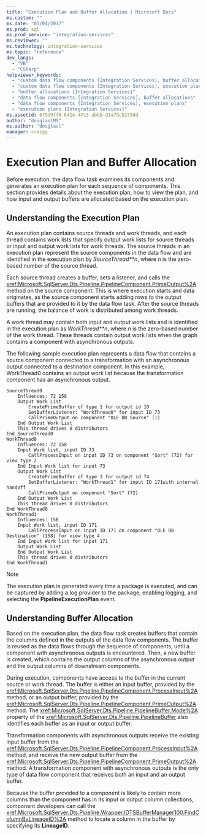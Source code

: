 ```yaml
---
title: "Execution Plan and Buffer Allocation | Microsoft Docs"
ms.custom: ""
ms.date: "03/04/2017"
ms.prod: sql
ms.prod_service: "integration-services"
ms.reviewer: ""
ms.technology: integration-services
ms.topic: "reference"
dev_langs: 
  - "VB"
  - "CSharp"
helpviewer_keywords: 
  - "custom data flow components [Integration Services], buffer allocations"
  - "custom data flow components [Integration Services], execution plans"
  - "buffer allocations [Integration Services]"
  - "data flow components [Integration Services], buffer allocations"
  - "data flow components [Integration Services], execution plans"
  - "execution plans [Integration Services]"
ms.assetid: 679d9ff0-641e-47c3-abb8-d1a7dcb279dd
author: "douglaslMS"
ms.author: "douglasl"
manager: craigg
---
```

# Execution Plan and Buffer Allocation
  Before execution, the data flow task examines its components and generates an execution plan for each sequence of components. This section provides details about the execution plan, how to view the plan, and how input and output buffers are allocated based on the execution plan.  
  
## Understanding the Execution Plan  
 An execution plan contains source threads and work threads, and each thread contains work lists that specify output work lists for source threads or input and output work lists for work threads. The source threads in an execution plan represent the source components in the data flow and are identified in the execution plan by *SourceThread**n*, where *n* is the zero-based number of the source thread.  
  
 Each source thread creates a buffer, sets a listener, and calls the <xref:Microsoft.SqlServer.Dts.Pipeline.PipelineComponent.PrimeOutput%2A> method on the source component. This is where execution starts and data originates, as the source component starts adding rows to the output buffers that are provided to it by the data flow task. After the source threads are running, the balance of work is distributed among work threads.  
  
 A work thread may contain both input and output work lists and is identified in the execution plan as *WorkThread**n*, where *n* is the zero-based number of the work thread. These threads contain output work lists when the graph contains a component with asynchronous outputs.  
  
 The following sample execution plan represents a data flow that contains a source component connected to a transformation with an asynchronous output connected to a destination component. In this example, WorkThread0 contains an output work list because the transformation component has an asynchronous output.  
  
```  
SourceThread0   
    Influences: 72 158   
    Output Work List   
        CreatePrimeBuffer of type 1 for output id 10   
        SetBufferListener: "WorkThread0" for input ID 73   
        CallPrimeOutput on component "OLE DB Source" (1)   
    End Output Work List   
    This thread drives 0 distributors   
End SourceThread0   
WorkThread0   
    Influences: 72 158   
    Input Work list, input ID 73   
        CallProcessInput on input ID 73 on component "Sort" (72) for view type 2   
    End Input Work list for input 73   
    Output Work List   
        CreatePrimeBuffer of type 3 for output id 74   
        SetBufferListener: "WorkThread1" for input ID 171with internal handoff   
        CallPrimeOutput on component "Sort" (72)   
    End Output Work List   
    This thread drives 0 distributors   
End WorkThread0   
WorkThread1   
    Influences: 158   
    Input Work list, input ID 171  
        CallProcessInput on input ID 171 on component "OLE DB Destination" (158) for view type 4  
    End Input Work list for input 171   
    Output Work List   
    End Output Work List   
    This thread drives 0 distributors   
End WorkThread1  
```  
  
> [!NOTE]  
>  The execution plan is generated every time a package is executed, and can be captured by adding a log provider to the package, enabling logging, and selecting the **PipelineExecutionPlan** event.  
  
## Understanding Buffer Allocation  
 Based on the execution plan, the data flow task creates buffers that contain the columns defined in the outputs of the data flow components. The buffer is reused as the data flows through the sequence of components, until a component with asynchronous outputs is encountered. Then, a new buffer is created, which contains the output columns of the asynchronous output and the output columns of downstream components.  
  
 During execution, components have access to the buffer in the current source or work thread. The buffer is either an input buffer, provided by the <xref:Microsoft.SqlServer.Dts.Pipeline.PipelineComponent.ProcessInput%2A> method, or an output buffer, provided by the <xref:Microsoft.SqlServer.Dts.Pipeline.PipelineComponent.PrimeOutput%2A> method. The <xref:Microsoft.SqlServer.Dts.Pipeline.PipelineBuffer.Mode%2A> property of the <xref:Microsoft.SqlServer.Dts.Pipeline.PipelineBuffer> also identifies each buffer as an input or output buffer.  
  
 Transformation components with asynchronous outputs receive the existing input buffer from the <xref:Microsoft.SqlServer.Dts.Pipeline.PipelineComponent.ProcessInput%2A> method, and receive the new output buffer from the <xref:Microsoft.SqlServer.Dts.Pipeline.PipelineComponent.PrimeOutput%2A> method. A transformation component with asynchronous outputs is the only type of data flow component that receives both an input and an output buffer.  
  
 Because the buffer provided to a component is likely to contain more columns than the component has in its input or output column collections, component developers can call the <xref:Microsoft.SqlServer.Dts.Pipeline.Wrapper.IDTSBufferManager100.FindColumnByLineageID%2A> method to locate a column in the buffer by specifying its **LineageID**.  
  
